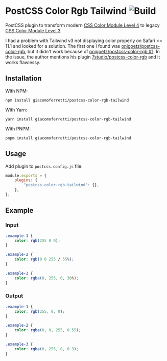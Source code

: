 # PostCSS Color Rgb Tailwind ![Build](https://github.com/giacomoferretti/postcss-color-rgb-tailwind/actions/workflows/build.yml/badge.svg)

PostCSS plugin to transform modern [CSS Color Module Level 4](https://www.w3.org/TR/css-color-4/) to legacy [CSS Color Module Level 3](https://www.w3.org/TR/css-color-3/).

I had a problem with Tailwind v3 not displaying color properly on Safari <= 11.1 and looked for a solution. The first one I found was [onigoetz/postcss-color-rgb](https://github.com/onigoetz/postcss-color-rgb), but it didn't work because of [onigoetz/postcss-color-rgb #1](https://github.com/dmarchena/postcss-color-rgb/issues/1). In the issue, the author mentions his plugin [7studio/postcss-color-rgb](https://github.com/7studio/postcss-color-rgb) and it works flawlessy.

## Installation

With NPM:

```
npm install giacomoferretti/postcss-color-rgb-tailwind
```

With Yarn:

```
yarn install giacomoferretti/postcss-color-rgb-tailwind
```

With PNPM:

```
pnpm install giacomoferretti/postcss-color-rgb-tailwind
```

## Usage

Add plugin to `postcss.config.js` file:

```js
module.exports = {
    plugins: {
        "postcss-color-rgb-tailwind": {},
    },
};
```

## Example

### Input

```css
.example-1 {
    color: rgb(255 0 0);
}

.example-2 {
    color: rgb(0 0 255 / 55%);
}

.example-3 {
    color: rgba(0, 255, 0, 30%);
}
```

### Output

```css
.example-1 {
    color: rgb(255, 0, 0);
}

.example-2 {
    color: rgba(0, 0, 255, 0.55);
}

.example-3 {
    color: rgba(0, 255, 0, 0.3);
}
```
